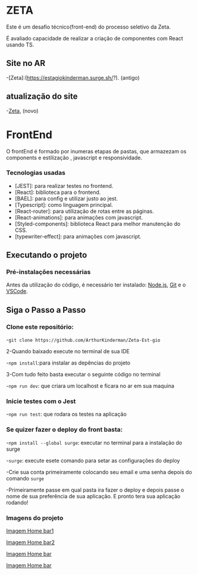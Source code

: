 # ZETA

<p>Este é um desafio técnico(front-end) do processo seletivo da Zeta.</p>
<p>É avaliado capacidade de realizar a criação de componentes com React usando TS.</p>

## Site no AR

-[Zeta]:(https://estagiokinderman.surge.sh/?). (antigo)
## atualização do site
-[Zeta](https://gentle-vacherin-96bd1f.netlify.app/), (novo)
# FrontEnd

O frontEnd é formado por inumeras etapas de pastas, que armazezam os components e estilização , javascript e responsividade. 

### Tecnologias usadas

- [JEST]: para realizar testes no frontend.
- [React]: biblioteca para o frontend.
- [BAEL]: para config e utilizar justo ao jest.
- [Typescript]: como linguagem principal.
- [React-router]: para utilização de rotas entre as páginas.
- [React-animations]: para animações com javascript.
- [Styled-components]: biblioteca React para melhor manutenção do CSS.
- [typewriter-effect]: para animações com javascript.

## Executando o projeto

### Pré-instalações necessárias

Antes da utilização do código, é necessário ter instalado:
[Node.js](https://nodejs.org/en/), [Git](https://git-scm.com) e o [VSCode](https://code.visualstudio.com/).

## Siga o Passo a Passo

### Clone este repositório:

-`git clone https://github.com/ArthurKinderman/Zeta-Est-gio`

2-Quando baixado execute no terminal de sua IDE

-`npm install`:para instalar as depências do projeto

3-Com tudo feito basta executar o seguinte código no terminal

-`npm run dev`: que criara um localhost e ficara no ar em sua maquina

### Inicie testes com o Jest

-`npm run test`: que rodara os testes na aplicação


### Se quizer fazer o deploy do front basta:

-`npm install --global surge`: executar no terminal para a instalação do surge

-`surge`: execute esete comando para setar as configurações do deploy

-Crie sua conta primeiramente colocando seu email e uma senha depois do comando `surge`

-Primeiramente passe em qual pasta ira fazer o deploy e depois passe o nome de sua preferência de sua aplicação. E pronto tera sua aplicação rodando!


### Imagens do projeto

[Imagem Home bar1](./public/home1.png)

[Imagem Home bar2](./public/home2.png)

[Imagem Home bar](./public/missoes.png.png)

[Imagem Home bar](./public/pcfooter.png.png)


